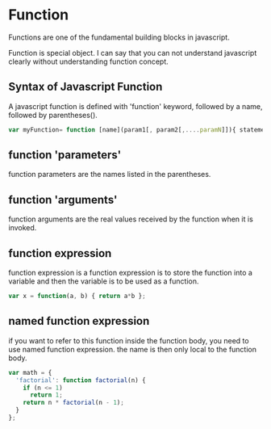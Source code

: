 # Function
Functions are one of the fundamental building blocks in javascript.

Function is special object. I can say that you can not understand javascript clearly without understanding function concept.

## Syntax of Javascript Function
A javascript function is defined with 'function' keyword, followed by a name, followed by parentheses().  
```javascript
var myFunction= function [name](param1[, param2[,....paramN]]){ statement }; 
```

## function 'parameters' 
function parameters are the names listed in the parentheses.
## function 'arguments' 
function arguments are the real values received by the function when it is invoked.
## function expression 
function expression is a function expression is to store the function into a variable and then the variable is to be used as a function.  
```javascript
var x = function(a, b) { return a*b };  
```

## named function expression
if you want to refer to this function inside the function body, you need to use named function expression. the name is then only local to the function body.
```javascript
var math = {
  'factorial': function factorial(n) {
	if (n <= 1)
	  return 1;
	return n * factorial(n - 1);
  }
};
```

``` javascript
```
